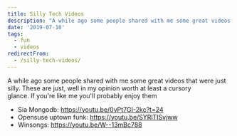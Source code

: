 ```yaml
---
title: Silly Tech Videos
description: "A while ago some people shared with me some great videos that were just\\\r\nsilly. These are just, well in my opinion worth at least a cursory\\\r\nglance. If you..."
date: '2019-07-10'
tags: 
  - fun
  - videos
redirectFrom:
  - /silly-tech-videos/
---
```


<!--StartFragment-->

A while ago some people shared with me some great videos that were just\
silly. These are just, well in my opinion worth at least a cursory\
glance. If you're like me you'll probably enjoy them

* Sia Mongodb: <https://youtu.be/0vPt7GI-2kc?t=24>
* Opensuse uptown funk: <https://youtu.be/SYRlTISvjww>
* Winsongs: <https://youtu.be/W--13mBc788>

<!--EndFragment-->